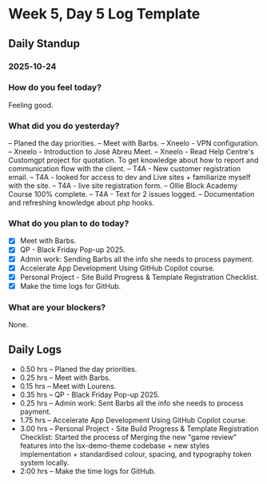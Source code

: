 # Week 5, Day 5 Log Template

## Daily Standup

### 2025‑10‑24

### How do you feel today?

Feeling good.

### What did you do yesterday?

– Planed the day priorities.
– Meet with Barbs.
– Xneelo - VPN configuration.
– Xneelo - Introduction to José Abreu Meet.
– Xneelo - Read Help Centre's Customgpt project for quotation. To get knowledge about how to report and communication flow with the client.
– T4A - New customer registration email.
– T4A - looked for access to dev and Live sites + familiarize myself with the site.
– T4A - live site registration form.
– Ollie Block Academy Course 100% complete.
– T4A - Text for 2 issues logged.
– Documentation and refreshing knowledge about php hooks.

### What do you plan to do today?

-   [x] Meet with Barbs.
-   [x] QP - Black Friday Pop-up 2025.
-   [x] Admin work: Sending Barbs all the info she needs to process payment.
-   [x] Accelerate App Development Using GitHub Copilot course.
-   [x] Personal Project - Site Build Progress & Template Registration Checklist.
-   [x] Make the time logs for GitHub.

### What are your blockers?

None.

## Daily Logs

-   0.50 hrs – Planed the day priorities.
-   0.25 hrs – Meet with Barbs.
-   0.15 hrs – Meet with Lourens.
-   0.35 hrs – QP - Black Friday Pop-up 2025.
-   0.25 hrs – Admin work: Sent Barbs all the info she needs to process payment.
-   1.75 hrs – Accelerate App Development Using GitHub Copilot course.
-   3.00 hrs – Personal Project - Site Build Progress & Template Registration Checklist: Started the process of Merging the new "game review" features into the lsx-demo-theme codebase + new styles implementation + standardised colour, spacing, and typography token system locally.
-   2:00 hrs – Make the time logs for GitHub.
